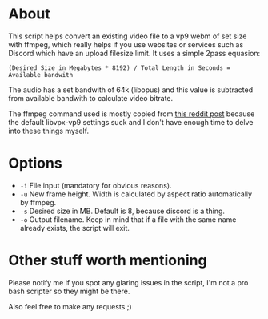 # About

This script helps convert an existing video file to a vp9 webm of set size with ffmpeg, which really helps if you use websites or services such as Discord which have an upload filesize limit. It uses a simple 2pass equasion:

```(Desired Size in Megabytes * 8192) / Total Length in Seconds = Available bandwith```

The audio has a set bandwith of 64k (libopus) and this value is subtracted from available bandwith to calculate video bitrate.

The ffmpeg command used is mostly copied from [this reddit post](https://www.reddit.com/r/AV1/comments/k7colv/encoder_tuning_part_1_tuning_libvpxvp9_be_more/) because the default libvpx-vp9 settings suck and I don't have enough time to delve into these things myself.


# Options

- `-i` File input (mandatory for obvious reasons).
- `-u` New frame height. Width is calculated by aspect ratio automatically by ffmpeg.
- `-s` Desired size in MB. Default is 8, because discord is a thing.
- `-o` Output filename. Keep in mind that if a file with the same name already exists, the script will exit.

# Other stuff worth mentioning

Please notify me if you spot any glaring issues in the script, I'm not a pro bash scripter so they might be there.

Also feel free to make any requests ;)


